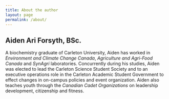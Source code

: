 ```yaml
---
title: About the author
layout: page
permalink: /about/
---
```


## Aiden Ari Forsyth, BSc. 

A biochemistry graduate of Carleton University, Aiden has worked in _Environment and Climate Change Canada_, _Agriculture and Agri-Food Canada_ and _SynAgri_ laboratories. Concurrently during his studies, Aiden was elected to lead the Carleton Science Student Society and to an executive operations role in the Carleton Academic Student Government to effect changes in on-campus policies and event organization. Aiden also teaches youth through the _Canadian Cadet Organizations_ on leadership development, citizenship and fitness.
